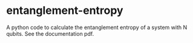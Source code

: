 # entanglement-entropy
A python code to calculate the entanglement entropy of a system with N qubits.
See the documentation pdf.
